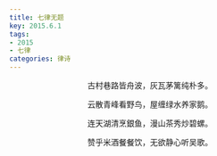 ```yaml
---
title: 七律无题
key: 2015.6.1
tags: 
- 2015
- 七律
categories: 律诗
---
```


<p align="center">古村巷路皆舟波，灰瓦茅篱纯朴多。
</p>
<p align="center">云散青峰看野鸟，屋缠绿水养家鹅。
</p>
<p align="center">连天湖清烹銀鱼，漫山茶秀炒碧螺。
</p>
<p align="center">赞乎米酒餐餐饮，无欲静心听吴歌。
</p>

